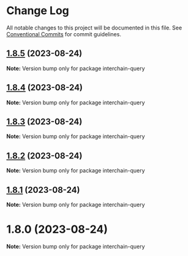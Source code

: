 # Change Log

All notable changes to this project will be documented in this file.
See [Conventional Commits](https://conventionalcommits.org) for commit guidelines.

## [1.8.5](https://github.com/pyramation/interchain-query/compare/interchain-query@1.8.4...interchain-query@1.8.5) (2023-08-24)

**Note:** Version bump only for package interchain-query

## [1.8.4](https://github.com/pyramation/interchain-query/compare/interchain-query@1.8.3...interchain-query@1.8.4) (2023-08-24)

**Note:** Version bump only for package interchain-query

## [1.8.3](https://github.com/pyramation/interchain-query/compare/interchain-query@1.8.2...interchain-query@1.8.3) (2023-08-24)

**Note:** Version bump only for package interchain-query

## [1.8.2](https://github.com/pyramation/interchain-query/compare/interchain-query@1.8.1...interchain-query@1.8.2) (2023-08-24)

**Note:** Version bump only for package interchain-query

## [1.8.1](https://github.com/pyramation/interchain-query/compare/interchain-query@1.8.0...interchain-query@1.8.1) (2023-08-24)

**Note:** Version bump only for package interchain-query

# 1.8.0 (2023-08-24)

**Note:** Version bump only for package interchain-query
